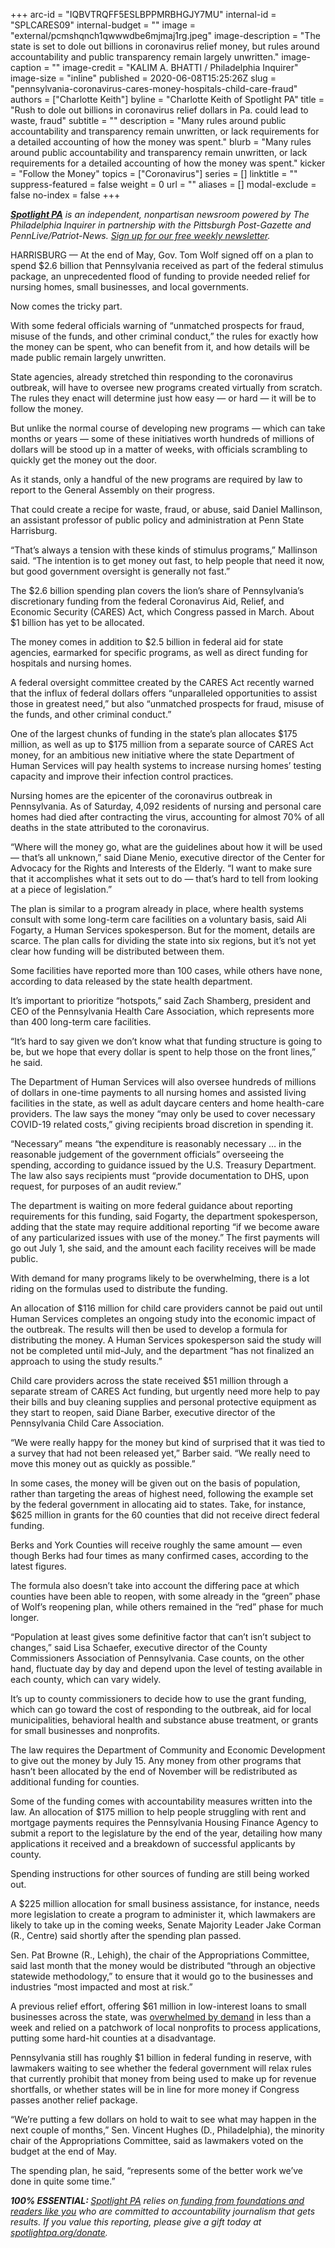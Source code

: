 +++
arc-id = "IQBVTRQFF5ESLBPPMRBHGJY7MU"
internal-id = "SPLCARES09"
internal-budget = ""
image = "external/pcmshqnch1qwwwdbe6mjmaj1rg.jpeg"
image-description = "The state is set to dole out billions in coronavirus relief money, but rules around accountability and public transparency remain largely unwritten."
image-caption = ""
image-credit = "KALIM A. BHATTI / Philadelphia Inquirer"
image-size = "inline"
published = 2020-06-08T15:25:26Z
slug = "pennsylvania-coronavirus-cares-money-hospitals-child-care-fraud"
authors = ["Charlotte Keith"]
byline = "Charlotte Keith of Spotlight PA"
title = "Rush to dole out billions in coronavirus relief dollars in Pa. could lead to waste, fraud"
subtitle = ""
description = "Many rules around public accountability and transparency remain unwritten, or lack requirements for a detailed accounting of how the money was spent."
blurb = "Many rules around public accountability and transparency remain unwritten, or lack requirements for a detailed accounting of how the money was spent."
kicker = "Follow the Money"
topics = ["Coronavirus"]
series = []
linktitle = ""
suppress-featured = false
weight = 0
url = ""
aliases = []
modal-exclude = false
no-index = false
+++

<a href="https://lesspage.com/"><i><b>Spotlight PA</b></i></a><i> is an independent, nonpartisan newsroom powered by The Philadelphia Inquirer in partnership with the Pittsburgh Post-Gazette and PennLive/Patriot-News. </i><a href="https://lesspage.com/newsletters"><i>Sign up for our free weekly newsletter</i></a><i>.</i>

HARRISBURG — At the end of May, Gov. Tom Wolf signed off on a plan to spend $2.6 billion that Pennsylvania received as part of the federal stimulus package, an unprecedented flood of funding to provide needed relief for nursing homes, small businesses, and local governments. 

Now comes the tricky part.

With some federal officials warning of “unmatched prospects for fraud, misuse of the funds, and other criminal conduct,” the rules for exactly how the money can be spent, who can benefit from it, and how details will be made public remain largely unwritten. 

State agencies, already stretched thin responding to the coronavirus outbreak, will have to oversee new programs created virtually from scratch. The rules they enact will determine just how easy — or hard — it will be to follow the money.

But unlike the normal course of developing new programs — which can take months or years — some of these initiatives worth hundreds of millions of dollars will be stood up in a matter of weeks, with officials scrambling to quickly get the money out the door.

As it stands, only a handful of the new programs are required by law to report to the General Assembly on their progress. 

That could create a recipe for waste, fraud, or abuse, said Daniel Mallinson, an assistant professor of public policy and administration at Penn State Harrisburg.

“That’s always a tension with these kinds of stimulus programs,” Mallinson said. “The intention is to get money out fast, to help people that need it now, but good government oversight is generally not fast.”

<script src="https://lesspage.com/embed.js" async></script><div data-spl-embed-version="1" data-spl-src="https://lesspage.com/embeds/newsletter/"></div>

The $2.6 billion spending plan covers the lion’s share of Pennsylvania’s discretionary funding from the federal Coronavirus Aid, Relief, and Economic Security (CARES) Act, which Congress passed in March. About $1 billion has yet to be allocated.

The money comes in addition to $2.5 billion in federal aid for state agencies, earmarked for specific programs, as well as direct funding for hospitals and nursing homes. 

A federal oversight committee created by the CARES Act recently warned that the influx of federal dollars offers “unparalleled opportunities to assist those in greatest need,” but also “unmatched prospects for fraud, misuse of the funds, and other criminal conduct.” 

One of the largest chunks of funding in the state’s plan allocates $175 million, as well as up to $175 million from a separate source of CARES Act money, for an ambitious new initiative where the state Department of Human Services will pay health systems to increase nursing homes’ testing capacity and improve their infection control practices. 

Nursing homes are the epicenter of the coronavirus outbreak in Pennsylvania. As of Saturday, 4,092 residents of nursing and personal care homes had died after contracting the virus, accounting for almost 70% of all deaths in the state attributed to the coronavirus.

“Where will the money go, what are the guidelines about how it will be used — that’s all unknown,” said Diane Menio, executive director of the Center for Advocacy for the Rights and Interests of the Elderly. “I want to make sure that it accomplishes what it sets out to do — that’s hard to tell from looking at a piece of legislation.”

The plan is similar to a program already in place, where health systems consult with some long-term care facilities on a voluntary basis, said Ali Fogarty, a Human Services spokesperson. But for the moment, details are scarce. The plan calls for dividing the state into six regions, but it’s not yet clear how funding will be distributed between them. 

Some facilities have reported more than 100 cases, while others have none, according to data released by the state health department. 

It’s important to prioritize “hotspots,” said Zach Shamberg, president and CEO of the Pennsylvania Health Care Association, which represents more than 400 long-term care facilities. 

“It’s hard to say given we don’t know what that funding structure is going to be, but we hope that every dollar is spent to help those on the front lines,” he said.

The Department of Human Services will also oversee hundreds of millions of dollars in one-time payments to all nursing homes and assisted living facilities in the state, as well as adult daycare centers and home health-care providers. The law says the money “may only be used to cover necessary COVID-19 related costs,” giving recipients broad discretion in spending it. 

“Necessary” means “the expenditure is reasonably necessary … in the reasonable judgement of the government officials” overseeing the spending, according to guidance issued by the U.S. Treasury Department. The law also says recipients must “provide documentation to DHS, upon request, for purposes of an audit review.” 

<script src="https://lesspage.com/embed.js" async></script><div data-spl-embed-version="1" data-spl-src="https://lesspage.com/embeds/donate/"></div>

The department is waiting on more federal guidance about reporting requirements for this funding, said Fogarty, the department spokesperson, adding that the state may require additional reporting “if we become aware of any particularized issues with use of the money.” The first payments will go out July 1, she said, and the amount each facility receives will be made public. 

With demand for many programs likely to be overwhelming, there is a lot riding on the formulas used to distribute the funding. 

An allocation of $116 million for child care providers cannot be paid out until Human Services completes an ongoing study into the economic impact of the outbreak. The results will then be used to develop a formula for distributing the money. A Human Services spokesperson said the study will not be completed until mid-July, and the department “has not finalized an approach to using the study results.” 

Child care providers across the state received $51 million through a separate stream of CARES Act funding, but urgently need more help to pay their bills and buy cleaning supplies and personal protective equipment as they start to reopen, said Diane Barber, executive director of the Pennsylvania Child Care Association.

“We were really happy for the money but kind of surprised that it was tied to a survey that had not been released yet,” Barber said. “We really need to move this money out as quickly as possible.”

In some cases, the money will be given out on the basis of population, rather than targeting the areas of highest need, following the example set by the federal government in allocating aid to states. Take, for instance, $625 million in grants for the 60 counties that did not receive direct federal funding. 

Berks and York Counties will receive roughly the same amount — even though Berks had four times as many confirmed cases, according to the latest figures.

The formula also doesn’t take into account the differing pace at which counties have been able to reopen, with some already in the “green” phase of Wolf’s reopening plan, while others remained in the “red” phase for much longer. 

“Population at least gives some definitive factor that can’t isn’t subject to changes,” said Lisa Schaefer, executive director of the County Commissioners Association of Pennsylvania. Case counts, on the other hand, fluctuate day by day and depend upon the level of testing available in each county, which can vary widely. 

It’s up to county commissioners to decide how to use the grant funding, which can go toward the cost of responding to the outbreak, aid for local municipalities, behavioral health and substance abuse treatment, or grants for small businesses and nonprofits. 

The law requires the Department of Community and Economic Development to give out the money by July 15. Any money from other programs that hasn’t been allocated by the end of November will be redistributed as additional funding for counties. 

Some of the funding comes with accountability measures written into the law. An allocation of $175 million to help people struggling with rent and mortgage payments requires the Pennsylvania Housing Finance Agency to submit a report to the legislature by the end of the year, detailing how many applications it received and a breakdown of successful applicants by county. 

Spending instructions for other sources of funding are still being worked out. 

A $225 million allocation for small business assistance, for instance, needs more legislation to create a program to administer it, which lawmakers are likely to take up in the coming weeks, Senate Majority Leader Jake Corman (R., Centre) said shortly after the spending plan passed. 

Sen. Pat Browne (R., Lehigh), the chair of the Appropriations Committee, said last month that the money would be distributed “through an objective statewide methodology,” to ensure that it would go to the businesses and industries “most impacted and most at risk.” 

A previous relief effort, offering $61 million in low-interest loans to small businesses across the state, was <a href="https://lesspage.com/news/2020/05/small-business-loan-pennsylvania-winners-losers/">overwhelmed by demand</a> in less than a week and relied on a patchwork of local nonprofits to process applications, putting some hard-hit counties at a disadvantage. 

Pennsylvania still has roughly $1 billion in federal funding in reserve, with lawmakers waiting to see whether the federal government will relax rules that currently prohibit that money from being used to make up for revenue shortfalls, or whether states will be in line for more money if Congress passes another relief package. 

“We’re putting a few dollars on hold to wait to see what may happen in the next couple of months,” Sen. Vincent Hughes (D., Philadelphia), the minority chair of the Appropriations Committee, said as lawmakers voted on the budget at the end of May.

The spending plan, he said, “represents some of the better work we’ve done in quite some time.”

<i><b>100% ESSENTIAL: </b></i><a href="https://lesspage.com/"><i>Spotlight PA</i></a><i> relies on</i><a href="https://lesspage.com/support"><i> funding from foundations and readers like you</i></a><i> who are committed to accountability journalism that gets results. If you value this reporting, please give a gift today at </i><a href="https://lesspage.com/donate"><i>spotlightpa.org/donate</i></a><i>.</i>
